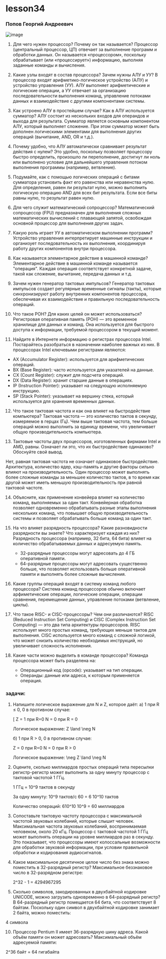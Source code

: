 # lesson34
### Попов Георгий Андреевич

![image](https://github.com/user-attachments/assets/3eac1c7a-d657-4f59-b5e0-adff704a904d)

1. Для чего нужен процессор? Почему он так называется?
   Процессор (центральный процессор, ЦП) отвечает за выполнение программ и обработки данных. Он называется «процессором», поскольку обрабатывает (или «процессирует») информацию, выполняя заданные команды и вычисления.

2. Какие узлы входят в состав процессора? Зачем нужны АЛУ и УУ?
   В процессор входят арифметико-логическое устройство (АЛУ) и устройство управления (УУ). АЛУ выполняет арифметические и логические операции, а УУ отвечает за организацию последовательности выполнения команд, управление потоками данных и взаимодействие с другими компонентами системы.

3. Как устроено АЛУ в простейшем случае? Как в АЛУ используется сумматор?
   АЛУ состоит из нескольких входов для операндов и выхода для результата. Сумматор является основным компонентом АЛУ, который выполняет сложение. При этом сумматор может быть дополнен логическими элементами для выполнения других операций (вычитание, AND, OR и т.д.).

4. Почему удобно, что АЛУ автоматически сравнивает результат действия с нулем?
   Это удобно, поскольку позволяет процессору быстро определить, произошло ли переполнение, достигнут ли ноль или выполнено условие для дальнейшего управления потоком выполнения программы (например, ветвление).

5. Подумайте, как с помощью логических операций с битами сумматора установить факт его равенства или неравенства нулю.
   Для определения, равен ли результат нулю, можно выполнить логическую операцию AND для всех бит результата. Если все биты равны нулю, то результат равен нулю.

6. Для чего служит математический сопроцессор?
   Математический сопроцессор (FPU) предназначен для выполнения сложных математических вычислений с плавающей запятой, освобождая основной процессор для выполнения других задач.

7. Какую роль играет УУ в автоматическом выполнении программ?
   Устройство управления интерпретирует машинные инструкции и организует последовательность их выполнения, координируя работу других компонентов внутри процессора.

8. Как называется элементарное действие в машинной команде?
   Элементарное действие в машинной команде называется "операция". Каждая операция соответствует конкретной задаче, такой как сложение, вычитание, передача данных и т.д.

9. Зачем нужен генератор тактовых импульсов?
   Генератор тактовых импульсов создает регулярные временные сигналы (такты), которые синхронизируют работу внутренних компонентов процессора, обеспечивая их взаимодействие и правильную последовательность операций.

10. Что такое РОН? Для каких целей он может использоваться?
    Регистровая оперативная память (РОН) — это временное хранилище для данных и команд. Она используется для быстрого доступа к информации, требуемой процессором в текущий момент.

11. Найдите в Интернете информацию о регистрах процессора Intel. Постарайтесь разобраться в назначении наиболее важных из них.
    В процессорах Intel ключевыми регистрами являются:
   - AX (Accumulator Register): используется для арифметических операций.
   - BX (Base Register): часто используется для указателей на данные.
   - CX (Count Register): служит для подсчета операций.
   - DX (Data Register): хранит старшие данные в операциях.
   - IP (Instruction Pointer): указывает на следующую исполняемую инструкцию.
   - SP (Stack Pointer): указывает на вершину стека, который используется для хранения временных данных.

12. Что такое тактовая частота и как она влияет на быстродействие компьютера?
    Тактовая частота — это количество тактов в секунду, измеряемое в герцах (Гц). Чем выше тактовая частота, тем больше операций можно выполнить за единицу времени, что увеличивает общую производительность компьютера.

13. Тактовые частоты двух процессоров, изготовленных фирмами Intel и AMD, равны. Означает ли это, что их быстродействие одинаково? Обоснуйте свой вывод.

Нет, равная тактовая частота не означает одинаковое быстродействие. Архитектура, количество ядер, кэш-память и другие факторы сильно влияют на производительность. Один процессор может выполнять более сложные команды за меньшее количество тактов, в то время как другой может иметь меньшую производительность при равной тактовой частоте.

14. Объясните, как применение конвейера влияет на количество команд, выполняемых за один такт.
    Конвейерная обработка позволяет одновременно обрабатывать разные этапы выполнения нескольких команд, что повышает общую производительность системы и позволяет обрабатывать больше команд за один такт.

15. На что влияет разрядность процессора? Какие разновидности разрядности вы знаете? Что характеризует каждая из них?
    Разрядность процессора (например, 32 бита, 64 бита) влияет на количество обрабатываемых данных и адресуемую память. 
    - 32-разрядные процессоры могут адресовать до 4 ГБ оперативной памяти.
    - 64-разрядные процессоры могут адресовать существенно больше, что позволяет использовать больше оперативной памяти и выполнять более сложные вычисления.

16. Какие группы операций входят в систему команд любого процессора?
    Система команд процессоров обычно включает арфиметические операции, логические операции, операции сравнения, перемещение данных, управление потоками (ветвление, циклы).

17. Что такое RISC- и CISC-процессоры? Чем они различаются?
    RISC (Reduced Instruction Set Computing) и CISC (Complex Instruction Set Computing) — это два типа архитектуры процессоров.
    RISC использует много простых команд, требующих меньше тактов для выполнения.
    CISC используется много команд с сложной логикой, что может снизить количество необходимых инструкций, но увеличивает сложность исполнения.

19. Какие части можно выделить в команде процессора?
    Команда процессора может быть разделена на:
    - Операционный код (opcode): указывает на тип операции.
    - Операнды: данные или адреса, к которым применяется операция.
   
### задачи:

1. Напишите логическое выражение для N и Z, которое даёт:
   а) 1 при R ≤ 0, 0 в противном случае:

   [
   Z = 1 при  R=0 N = 0 при  R = 0
   
   Логическое выражение: Z \land \neg N
   
   
   б) 1 при R > 0, 0 в противном случае:

   
   Z = 0 при R=0  N = 0 при  R > 0
   
   Логическое выражение: \neg Z \land \neg N

3. Оцените, сколько миллиардов простых операций типа пересылки регистр-регистр может выполнить за одну минуту процессор с тактовой частотой 1 ГГц.

    
   1 ГГц = 10^9 тактов в секунду

   За одну минуту: 10^9 тактов/с 60 = 6  10^10 тактов
   
   Количество операций: 610^10 10^9 = 60  миллиардов


5. Сопоставьте тактовую частоту процессора с максимальной частотой звуковых колебаний, которые слышит человек.
   Максимальная частота звуковых колебаний, воспринимаемая человеком, около 20 кГц. Процессор с тактовой частотой 1 ГГц может выполнять операции на уровне миллиардов раз в секунду. Это показывает, что процессоры имеют колоссальные возможности для обработки звуковой информации, при условии правильной обработки и кодирования аудиосигналов.

6. Какое максимальное десятичное целое число без знака можно поместить в 32-разрядный регистр?
   Максимальное беззнаковое число в 32-разрядном регистре:

   
   2^32 - 1 = 4294967295
   

8. Сколько символов, закодированных в двухбайтной кодировке UNICODE, можно загрузить одновременно в 64-разрядный регистр?
В 64-разрядный регистр помещается 64 бита, что соответствует 8 байтам. Поскольку один символ в двухбайтной кодировке занимает 2 байта, можно поместить:

  4 символа


10. Процессор Pentium II имеет 36-разрядную шину адреса. Какой объём памяти он может адресовать?
   Максимальный объём адресуемой памяти:
 
   
   2^36 байт = 64 гигабайта 
   
